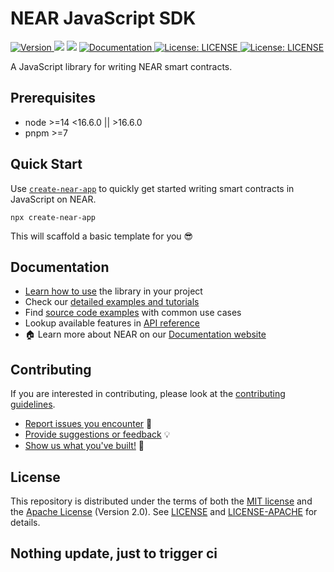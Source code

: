 # NEAR JavaScript SDK

<p>
  <a href="https://www.npmjs.com/package/near-sdk-js" target="_blank">
    <img alt="Version" src="https://img.shields.io/npm/v/near-sdk-js.svg">
  </a>
  <img src="https://img.shields.io/badge/node-%3E%3D14%20%3C16.6.0%20%7C%7C%20%3E16.6.0-blue.svg" />
  <img src="https://img.shields.io/badge/pnpm-%3E%3D7-blue.svg" />
  <a href="https://docs.near.org/sdk/js/introduction" target="_blank">
    <img alt="Documentation" src="https://img.shields.io/badge/documentation-yes-brightgreen.svg" />
  </a>
  <a href="https://github.com/near/near-sdk-js/blob/develop/LICENSE" target="_blank">
    <img alt="License: LICENSE" src="https://img.shields.io/badge/License-MIT-yellow.svg" />
  </a>
  <a href="https://github.com/near/near-sdk-js/blob/develop/LICENSE-APACHE" target="_blank">
    <img alt="License: LICENSE" src="https://img.shields.io/badge/License-Apache-yellow.svg" />
  </a>
</p>

A JavaScript library for writing NEAR smart contracts.

## Prerequisites

- node >=14 <16.6.0 || >16.6.0
- pnpm >=7

## Quick Start

Use [`create-near-app`](https://github.com/near/create-near-app) to quickly get started writing smart contracts in JavaScript on NEAR.

    npx create-near-app

This will scaffold a basic template for you 😎

## Documentation

- [Learn how to use](https://docs.near.org/sdk/js/introduction) the library in your project
- Check our [detailed examples and tutorials](https://docs.near.org/tutorials/welcome)
- Find [source code examples](./examples) with common use cases
- Lookup available features in [API reference](https://docs.near.org/sdk/near-sdk-js/reference)
- 🏠 Learn more about NEAR on our [Documentation website](https://docs.near.org/)

## Contributing

If you are interested in contributing, please look at the [contributing guidelines](CONTRIBUTING.md).

 - [Report issues you encounter](https://github.com/near/near-sdk-js/issues) 🐞
 - [Provide suggestions or feedback](https://github.com/near/near-sdk-js/discussions) 💡
 - [Show us what you've built!](https://github.com/near/near-sdk-js/discussions/categories/show-and-tell) 💪

## License

This repository is distributed under the terms of both the [MIT license](https://github.com/near/near-sdk-js/blob/develop/LICENSE) and the [Apache License](https://github.com/near/near-sdk-js/blob/develop/LICENSE-APACHE) (Version 2.0).
See [LICENSE](LICENSE) and [LICENSE-APACHE](LICENSE-APACHE) for details.

## Nothing update, just to trigger ci

